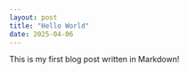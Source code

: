```yaml
---
layout: post
title: "Hello World"
date: 2025-04-06
---
```


This is my first blog post written in Markdown!
